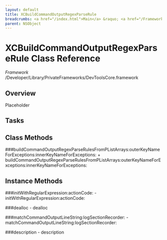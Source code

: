 ```yaml
---
layout: default
title: XCBuildCommandOutputRegexParseRule
breadcrumbs: <a href="/index.html">Main</a> &raquo; <a href="/Frameworks.html">Framework</a> &raquo; <a href="/Frameworks/DevToolsCore.html">DevToolsCore</a> &raquo; XCBuildCommandOutputRegexParseRule
parent: NSObject 
---
```

# XCBuildCommandOutputRegexParseRule Class Reference

*Framework* /Developer/Library/PrivateFrameworks/DevToolsCore.framework

## Overview

Placeholder

## Tasks

## Class Methods

<a name="+buildCommandOutputRegexParseRulesFromPListArrays:outerKeyNameForExceptions:innerKeyNameForExceptions:"></a>
###buildCommandOutputRegexParseRulesFromPListArrays:outerKeyNameForExceptions:innerKeyNameForExceptions:
    + buildCommandOutputRegexParseRulesFromPListArrays:outerKeyNameForExceptions:innerKeyNameForExceptions:

## Instance Methods

<a name="-initWithRegularExpression:actionCode:"></a>
###initWithRegularExpression:actionCode:
    - initWithRegularExpression:actionCode:

<a name="-dealloc"></a>
###dealloc
    - dealloc

<a name="-matchCommandOutputLineString:logSectionRecorder:"></a>
###matchCommandOutputLineString:logSectionRecorder:
    - matchCommandOutputLineString:logSectionRecorder:

<a name="-description"></a>
###description
    - description

